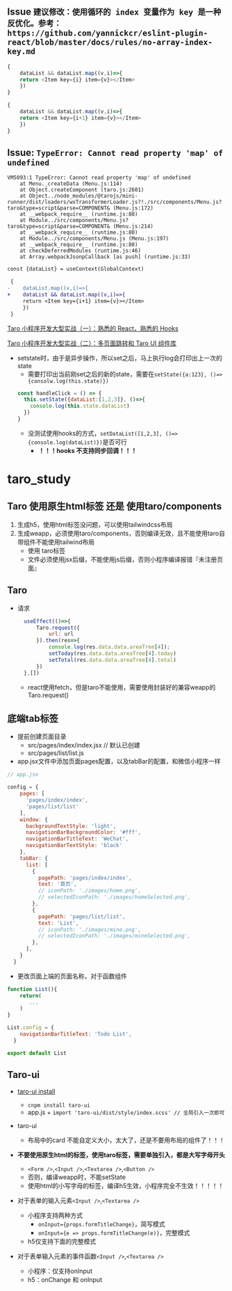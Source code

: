 ## Issue `建议修改：使用循环的 index 变量作为 key 是一种反优化。参考：https://github.com/yannickcr/eslint-plugin-react/blob/master/docs/rules/no-array-index-key.md`
```javascript
{
    dataList && dataList.map((v,i)=>{
    return <Item key={i} item={v}></Item>
    })
}
```
```javascript
{
    dataList && dataList.map((v,i)=>{
    return <Item key={i+1} item={v}></Item>
    })
}
```

## Issue: `TypeError: Cannot read property 'map' of undefined`

```
VM5093:1 TypeError: Cannot read property 'map' of undefined
    at Menu._createData (Menu.js:114)
    at Object.createComponent (taro.js:2601)
    at Object../node_modules/@tarojs/mini-runner/dist/loaders/wxTransformerLoader.js?!./src/components/Menu.js?taro&type=script&parse=COMPONENT& (Menu.js:172)
    at __webpack_require__ (runtime.js:80)
    at Module../src/components/Menu.js?taro&type=script&parse=COMPONENT& (Menu.js:214)
    at __webpack_require__ (runtime.js:80)
    at Module../src/components/Menu.js (Menu.js:197)
    at __webpack_require__ (runtime.js:80)
    at checkDeferredModules (runtime.js:46)
    at Array.webpackJsonpCallback [as push] (runtime.js:33)
```
```diff
const {dataList} = useContext(GlobalContext)

 {
-    dataList.map((v,i)=>{
+    dataList && dataList.map((v,i)=>{
     return <Item key={i+1} item={v}></Item>
     })
 }
```


[Taro 小程序开发大型实战（一）：熟悉的 React，熟悉的 Hooks](https://taro-club.jd.com/topic/1110/taro-小程序开发大型实战-一-熟悉的-react-熟悉的-hooks)

[Taro 小程序开发大型实战（二）：多页面跳转和 Taro UI 组件库](https://taro-club.jd.com/topic/1111/taro-小程序开发大型实战-二-多页面跳转和-taro-ui-组件库)

- setstate时，由于是异步操作，所以set之后，马上执行log会打印出上一次的state
  - 需要打印出当前刚set之后的新的state，需要在`setState({a:123}, ()=>{consolw.log(this.state)})`
  ```javascript
  const handleClick = () => {
    this.setState({dataList:[1,2,3]}, ()=>{
      console.log(this.state.dataList)
    })
  }
  ```
  - 没测试使用hooks的方式，`setDataList([1,2,3], ()=>{console.log(dataList)})`是否可行
    - **！！！hooks 不支持同步回调！！！**




# taro_study


## Taro 使用原生html标签 还是 使用taro/components
1. 生成h5，使用html标签没问题，可以使用tailwindcss布局
2. 生成weapp，必须使用taro/components，否则编译无效，且不能使用taro自带组件不能使用tailwind布局
    - 使用 taro标签
    - 文件必须使用jsx后缀，不能使用js后缀，否则小程序编译报错『未注册页面』





## Taro
- 请求
  ```javascript
    useEffect(()=>{
        Taro.request({
            url: url
        }).then(res=>{
            console.log(res.data.data.areaTree[4]);
            setToday(res.data.data.areaTree[4].today)
            setTotal(res.data.data.areaTree[4].total)
        })            
    },[])
  ```
  - react使用fetch，但是taro不能使用，需要使用封装好的兼容weapp的Taro.request()

## 底端tab标签
- 提前创建页面目录
  - src/pages/index/index.jsx  // 默认已创建
  - src/pages/list/list.js
- app.jsx文件中添加页面pages配置，以及tabBar的配置，和微信小程序一样

```javascript
// app.jsx

config = {
    pages: [
      'pages/index/index',
      'pages/list/list'
    ],
    window: {
      backgroundTextStyle: 'light',
      navigationBarBackgroundColor: '#fff',
      navigationBarTitleText: 'WeChat',
      navigationBarTextStyle: 'black'
    },
    tabBar: {
      list: [
        {
          pagePath: 'pages/index/index',
          text: '首页',
          // iconPath: './images/home.png',
          // selectedIconPath: './images/homeSelected.png',
        },
        {
          pagePath: 'pages/list/list',
          text: 'List',
          // iconPath: './images/mine.png',
          // selectedIconPath: './images/mineSelected.png',
        },
      ],
    }
  }

```

- 更改页面上端的页面名称，对于函数组件
```javascript
function List(){
    return(
       ...
    )
}

List.config = {
    navigationBarTitleText: 'Todo List',
  }

export default List
```


## Taro-ui

- [taro-ui install](https://taro-ui.jd.com/#/docs/quickstart)
  - `cnpm install taro-ui`
  - app.js + `import 'taro-ui/dist/style/index.scss' // 全局引入一次即可`


- taro-ui 
  - 布局中的card 不能自定义大小，太大了，还是不要用布局的组件了！！！

- **不要使用原生html的标签，使用taro标签，需要单独引入，都是大写字母开头**
  - `<Form />`,`<Input />`,`<Textarea />`,`<Button />`
  - 否则，编译weapp时，不能setState
  - 使用html的小写字母的标签，编译h5生效，小程序完全不生效！！！！！

- 对于表单的输入元素`<Input />`,`<Textarea />`
  - 小程序支持两种方式
    - `onInput={props.formTitleChange}`，简写模式
    - `onInput={e => props.formTitleChange(e)}`，完整模式
  - h5仅支持下面的完整模式
  
- 对于表单输入元素的事件函数`<Input />`,`<Textarea />`
  - 小程序：仅支持onInput
  - h5：onChange 和 onInput

